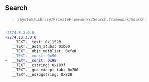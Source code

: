 ## Search

> `/System/Library/PrivateFrameworks/Search.framework/Search`

```diff

-2274.8.3.0.0
+2274.13.3.0.0
   __TEXT.__text: 0x11520
   __TEXT.__auth_stubs: 0xb00
   __TEXT.__objc_methlist: 0xfe8
-  __TEXT.__const: 0x90
+  __TEXT.__const: 0x98
   __TEXT.__cstring: 0x183f
   __TEXT.__gcc_except_tab: 0x200
   __TEXT.__oslogstring: 0x828

```
